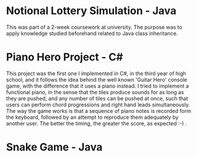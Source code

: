 # Notional Lottery Simulation - Java
This was part of a 2-week coursework at university. The purpose was to apply knowledge studied beforehand related to Java class inheritance.
# Piano Hero Project - C#
This project was the first one I implemented in C#, in the third year of high school, and it follows the idea behind the well known 'Guitar Hero' console game, with the difference that it uses a piano instead. I tried to implement a functional piano, in the sense that the tiles produce sounds for as long as they are pushed, and any number of tiles can be pushed at once, such that users can perform chord progressions and right hand leads simultaneously. The way the game works is that a sequence of piano notes is recorded form the keyboard, followed by an attempt to reproduce them adequately by another user. The better the timing, the greater the score, as expected :-) .
# Snake Game - Java
